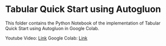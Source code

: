 # Tabular Quick Start using Autogluon

This folder contains the Python Notebook of the implementation of Tabular Quick Start using Autogluon in Google Colab.

Youtube Video: [Link](https://youtu.be/lIB7K9aXZJU?feature=shared)
Google Colab: [Link](https://colab.research.google.com/drive/1NkMxtmYvq_yEoA9O1Fty8PJrGlXjTC8E?usp=sharing)
